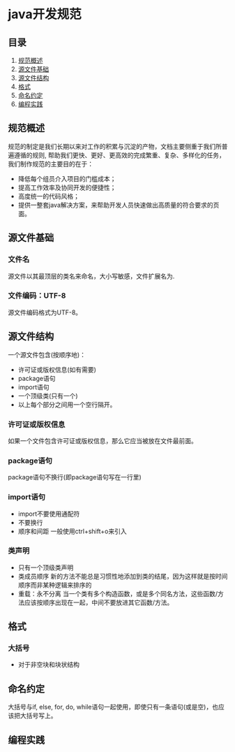 # java开发规范

## 目录

1. [规范概述](#intro)
2. [源文件基础](#sfBasic)
3. [源文件结构](#sfStruct)
4. [格式](#format)
5. [命名约定](#naming)
6. [编程实践](#practice)

	
<a name="intro"></a>
## 规范概述

规范的制定是我们长期以来对工作的积累与沉淀的产物，文档主要侧重于我们所普遍遵循的规则,
帮助我们更快、更好、更高效的完成繁重、复杂、多样化的任务，我们制作规范的主要目的在于：

* 降低每个组员介入项目的门槛成本；
* 提高工作效率及协同开发的便捷性；
* 高度统一的代码风格；
* 提供一整套java解决方案，来帮助开发人员快速做出高质量的符合要求的页面。

<a name="sfBasic"></a>
## 源文件基础
### 文件名
源文件以其最顶层的类名来命名，大小写敏感，文件扩展名为.
### 文件编码：UTF-8
源文件编码格式为UTF-8。

<a name="sfStruct"></a>
## 源文件结构
一个源文件包含(按顺序地)：
* 许可证或版权信息(如有需要)
* package语句
* import语句
* 一个顶级类(只有一个)
* 以上每个部分之间用一个空行隔开。

### 许可证或版权信息
如果一个文件包含许可证或版权信息，那么它应当被放在文件最前面。
### package语句
package语句不换行(即package语句写在一行里)
### import语句
* import不要使用通配符
* 不要换行
* 顺序和间距
一般使用ctrl+shift+o来引入
### 类声明
* 只有一个顶级类声明
* 类成员顺序
    新的方法不能总是习惯性地添加到类的结尾，因为这样就是按时间顺序而非某种逻辑来排序的
* 重载：永不分离
    当一个类有多个构造函数，或是多个同名方法，这些函数/方法应该按顺序出现在一起，中间不要放进其它函数/方法。
<a name="format"></a>
## 格式
### 大括号
  * 对于非空块和块状结构

<a name="naming"></a>
## 命名约定

  
大括号与if, else, for, do, while语句一起使用，即使只有一条语句(或是空)，也应该把大括号写上。
<a name="practice"></a>
## 编程实践
